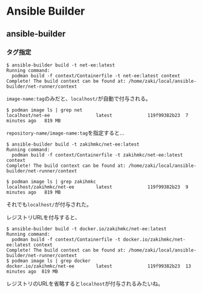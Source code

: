 # Ansible Builder

## ansible-builder

### タグ指定

```console
$ ansible-builder build -t net-ee:latest
Running command:
  podman build -f context/Containerfile -t net-ee:latest context
Complete! The build context can be found at: /home/zaki/local/ansible-builder/net-runner/context
```

`image-name:tag`のみだと、`localhost/`が自動で付与される。

```console
$ podman image ls | grep net
localhost/net-ee                 latest             119f99382b23  7 minutes ago   819 MB
```

`repository-name/image-name:tag`を指定すると…

```console
$ ansible-builder build -t zakihmkc/net-ee:latest
Running command:
  podman build -f context/Containerfile -t zakihmkc/net-ee:latest context
Complete! The build context can be found at: /home/zaki/local/ansible-builder/net-runner/context
```

```console
$ podman image ls | grep zakihmkc
localhost/zakihmkc/net-ee        latest             119f99382b23  9 minutes ago   819 MB
```

それでも`localhost/`が付与された。

レジストリURLを付与すると、

```console
$ ansible-builder build -t docker.io/zakihmkc/net-ee:latest
Running command:
  podman build -f context/Containerfile -t docker.io/zakihmkc/net-ee:latest context
Complete! The build context can be found at: /home/zaki/local/ansible-builder/net-runner/context
$ podman image ls | grep docker
docker.io/zakihmkc/net-ee        latest             119f99382b23  13 minutes ago  819 MB
```

レジストリのURLを省略すると`localhost`が付与されるみたいね。
